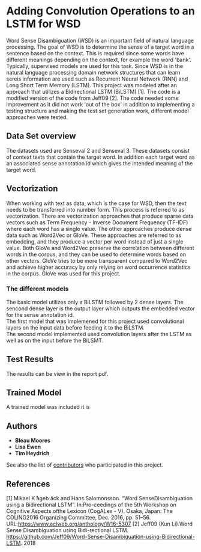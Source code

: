 # Adding Convolution Operations to an LSTM for WSD
Word Sense Disambiguation (WSD) is an important field of natural language processing. The goal of WSD is to determine
the sense of a target word in a sentence based on the context. This is required since some words have different meanings depending on
the context, for example the word 'bank'. Typically, supervised models are used for this task. Since WSD is in the natural language
processing domain network structures that can learn sereis information are used such as Recurrent Neural Network (RNN) and Long Short
Term Memory (LSTM). This project was modeled after an approach that utilizes a Bidirectional LSTM (BiLSTM) [1]. The code is a modified
version of the code from Jeff09 [2]. The code needed some improvement as it did not work 'out of the box' in addition to implementing
a testing structure and making the test set generation work, different model approaches were tested.

## Data Set overview
The datasets used are Senseval 2 and Senseval 3. These datasets consist of context texts that contain the target word. In addition each
target word as an associated sense annotation id which gives the intended meaning of the target word.

## Vectorization
When working with text as data, which is the case for WSD, then the text needs to be transferred into number form. 
This process is referred to as vectorization. There are vectorization approaches that produce sparse data vectors such as 
Term Frequency - Inverse Document Frequency (TF-IDF) where each word has a single value. The other approaches produce dense data such 
as Word2Vec or GloVe. These approaches are referred to as embedding, and they produce a vector per word instead of just a single value. 
Both GloVe and Word2Vec preserve the correlation between different words in the corpus, and they can be used to determine words based 
on other vectors. GloVe tries to be more transparent compared to Word2Vec and achieve higher accuracy by only relying on word 
occurrence statistics in the corpus. GloVe was used for this project.

### The different models
The basic model utilizes only a BiLSTM followed by 2 dense layers. The sencond dense layer is the output layer which outputs the embedded
vector for the sense annotation id.</br>
The first model that was implemened for this project used convolutional layers on the input data before feeding it to the BiLSTM.</br>
The second model implemented used convolution layers after the LSTM as well as on the input before the BiLSMT.

## Test Results
The results can be view in the report pdf.

## Trained Model
A trained model was included it is 

## Authors
* **Bleau Moores**
* **Lisa Ewen**
* **Tim Heydrich**

See also the list of [contributors](https://github.com/Legerdemainist/NLPAssignment2/graphs/contributors) who participated in this project.


## References
[1] Mikael K ̊ageb ̈ack and Hans Salomonsson. “Word SenseDisambiguation  using  a  Bidirectional  LSTM”.  In:Pro-ceedings of the 5th Workshop
    on Cognitive Aspects ofthe Lexicon (CogALex - V). Osaka, Japan: The COLING2016 Organizing Committee, Dec. 2016, pp. 51–56.
    URL:https://www.aclweb.org/anthology/W16-5307
[2]  Jeff09 (Kun Li).Word Sense Disambiguation using Bidi-rectional LSTM. 
      https://github.com/Jeff09/Word-Sense-Disambiguation-using-Bidirectional-LSTM. 2018

